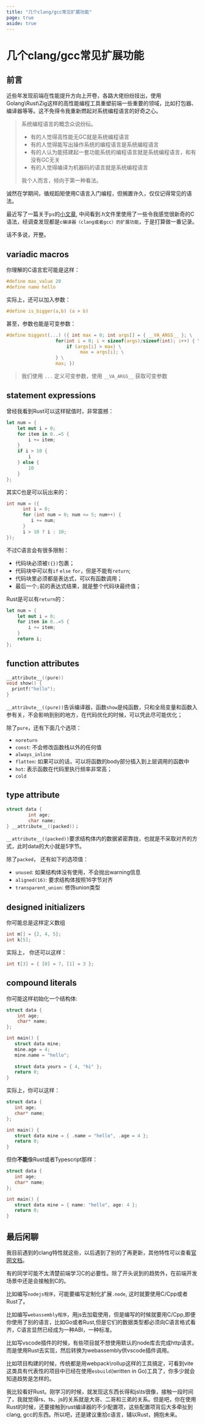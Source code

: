 ```yaml
---
title: "几个clang/gcc常见扩展功能"
page: true
aside: true
---
```


# 几个clang/gcc常见扩展功能

## 前言
近些年发现前端在性能提升方向上开卷，各路大佬纷纷技出，使用Golang\Rust\Zig这样的高性能编程工具重塑前端一些重要的领域，比如打包器、编译器等等。这不免得令我重新燃起对系统编程语言的好奇之心。
> 系统编程语言的概念众说纷纭。
> - 有的人觉得高性能无GC就是系统编程语言
> - 有的人觉得能写出操作系统的编程语言是系统编程语言
> - 有的人认为能搭建起一套功能系统的编程语言就是系统编程语言，和有没有GC无关
> - 有的人觉得编译为机器码的语言就是系统编程语言
> 
> 我个人而言，倾向于第一种看法。

诚然在学期间，循规蹈矩使用C语言入门编程，但搁置许久，仅仅记得常见的语法。

最近写了一篇关于`ps`的[小文章](https://juejin.cn/post/7231932399102083128), 中间看到.h文件里使用了一些令我感觉很新奇的C语法，经调查发现都是`c编译器（clang或者gcc）的扩展功能`，于是打算做一番记录。

话不多说，开整。

## variadic macros
你理解的C语言宏可能是这样：
```c
#define max_value 20
#define name hello
```
实际上，还可以加入参数：
```c
#define is_bigger(a,b) (a > b)
```
甚至，参数也能是可变参数：
```c
#define biggest(...) ({ int max = 0; int args[] = { __VA_ARGS__ }; \
                  for(int i = 0; i < sizeof(args)/sizeof(int); i++) { \
                      if (args[i] > max) \
                           max = args[i]; \
                  } \
                  max; })
```
> 我们使用 `...` 定义可变参数，使用 `__VA_ARGS__` 获取可变参数


## statement expressions
曾经我看到Rust可以这样赋值时，非常震撼：
```Rust
let num = {
    let mut i = 0;
    for item in 0..=5 {
        i += item;
    }
    if i > 10 {
        i
    } else {
        10
    }
};
```
其实C也是可以玩出来的：
```c
int num = ({
      int i = 0;
      for (int num = 0; num <= 5; num++) {
         i += num;
      }
      i > 10 ? i : 10;
});
```
不过C语言会有很多限制：
- 代码块必须被`({})`包裹；
- 代码块中可以有`if` `else` `for`，但是不能有`return`;
- 代码块里必须都是表达式，可以有函数调用；
- 最后一个`;`前的表达式结果，就是整个代码块最终值；


Rust是可以有`return`的：
```Rust
let num = {
    let mut i = 0;
    for item in 0..=5 {
        i += item;
    }
    return i;
};
```

## function attributes
```c
__attribute__((pure))
void show() {
  printf("hello");
}
```

`__attribute__((pure))`告诉编译器，函数`show`是纯函数，只和全局变量和函数入参有关，不会影响到别的地方，在代码优化的时候，可以凭此尽可能优化；

除了`pure`，还有下面几个选项：
- `noreturn`
- `const`: 不会修改函数栈以外的任何值
- `always_inline`
- `flatten`: 如果可以的话，可以将函数的body部分插入到上层调用的函数中
- `hot`: 表示函数在代码里执行频率非常高；
- `cold`

## type attribute
```c
struct data {
        int age;
        char name;
} __attribute__((packed))；
```
`__attribute__((packed))`要求结构体内的数据紧密靠拢，也就是不采取对齐的方式，此时data的大小就是5字节。

除了`packed`， 还有如下的选项值：
- `unused`: 如果结构体没有使用，不会抛出warning信息
- `aligned(16)`: 要求结构体按照16字节对齐
- `transparent_union`: 修饰union类型


## designed initializers
你可能总是这样定义数组
```c
int m[] = {2, 4, 5};
int k[5];
```
实际上， 你还可以这样：
```c
int t[3] = { [0] = 7, [1] = 3 };
```

## compound literals
你可能这样初始化一个结构体:
```c
struct data {
    int age;
    char* name;
};

int main() {
   struct data mine;
   mine.age = 4;
   mine.name = "hello";
   
   struct data yours = { 4, "hi" };
   return 0;
}
```
实际上，你可以这样：
```c
struct data {
   int age;
   char* name;
};

int main() {
   struct data mine = { .name = "hello", .age = 4 };
   return 0;
}
```
但你**不能**像Rust或者Typescript那样：
```c
struct data {
   int age;
   char* name;
};

int main() {
   struct data mine = { name: "hello", age: 4 };
   return 0;
}
```

## 最后闲聊
我目前遇到的clang特性就这些，以后遇到了别的了再更新，其他特性可以查看[官网文档](https://clang.llvm.org/docs/)。

有的同学可能不太清楚前端学习C的必要性。除了开头说到的趋势外，在前端开发场景中还是会接触到C的。

比如编写`nodejs程序`，可能要编写定制化扩展`.node`, 这时就要使用C/Cpp或者Rust了。

比如编写`webassembly程序`，用js去加载使用，但是编写的时候就要用C/Cpp,即便你使用了别的语言，比如Go或者Rust,但是它们的数据类型都必须向C语言格式看齐，C语言显然已经成为一种ABI，一种标准。

比如写vscode插件的时候，有些项目就不想使用默认的node库去完成http请求，而是使用Rust去实现，然后转换为webassembly供vscode插件调用。

比如项目构建的时候，传统都是用webpack\rollup这样的工具搞定，可看到vite这类具有代表性的项目中已经在使用`esbuild`(written in Go)工具了，你多少就会知道趋势是怎样的。

我比较看好Rust。刚学习的时候，就发现这东西长得和js\ts很像，接触一段时间了，我就觉得rs、ts、js的关系就是大哥、二哥和三弟的关系。但是吧，你在使用Rust的时候，还要接触到rust编译器的不少配置项，这些配置项背后大多牵扯到clang, gcc的东西。所以吧，还是建议重拾c语言，辅以Rust，拥抱未来。


<Giscus />